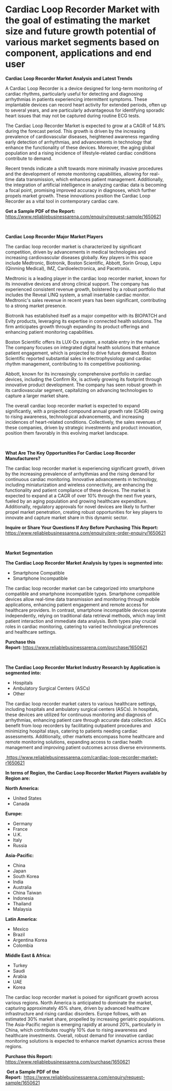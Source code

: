 <p><h1>Cardiac Loop Recorder Market with the goal of estimating the market size and future growth potential of various market segments based on component, applications and end user</h1></p><p><strong>Cardiac Loop Recorder Market Analysis and Latest Trends</strong></p>
<p><p>A Cardiac Loop Recorder is a device designed for long-term monitoring of cardiac rhythms, particularly useful for detecting and diagnosing arrhythmias in patients experiencing intermittent symptoms. These implantable devices can record heart activity for extended periods, often up to several years, and are particularly advantageous for identifying sporadic heart issues that may not be captured during routine ECG tests. </p><p>The Cardiac Loop Recorder Market is expected to grow at a CAGR of 14.8% during the forecast period. This growth is driven by the increasing prevalence of cardiovascular diseases, heightened awareness regarding early detection of arrhythmias, and advancements in technology that enhance the functionality of these devices. Moreover, the aging global population and a rising incidence of lifestyle-related cardiac conditions contribute to demand. </p><p>Recent trends indicate a shift towards more minimally invasive procedures and the development of remote monitoring capabilities, allowing for real-time data transmission, which enhances patient management. Additionally, the integration of artificial intelligence in analyzing cardiac data is becoming a focal point, promising improved accuracy in diagnoses, which further propels market growth. These innovations position the Cardiac Loop Recorder as a vital tool in contemporary cardiac care.</p></p>
<p><strong>Get a Sample PDF of the Report:&nbsp;</strong> <a href="https://www.reliablebusinessarena.com/enquiry/request-sample/1650621?utm_campaign=2146&utm_medium=2&utm_source=Github&utm_content=ia&utm_term=13042025&utm_id=cardiac-loop-recorder">https://www.reliablebusinessarena.com/enquiry/request-sample/1650621</a></p>
<p>&nbsp;</p>
<p><strong>Cardiac Loop Recorder Major Market Players</strong></p>
<p><p>The cardiac loop recorder market is characterized by significant competition, driven by advancements in medical technologies and increasing cardiovascular diseases globally. Key players in this space include Medtronic, Biotronik, Boston Scientific, Abbott, Sorin Group, Lepu (Qinming Medical), IMZ, Cardioelectronica, and Pacetronix.</p><p>Medtronic is a leading player in the cardiac loop recorder market, known for its innovative devices and strong clinical support. The company has experienced consistent revenue growth, bolstered by a robust portfolio that includes the Reveal LINQ system, a small insertable cardiac monitor. Medtronic's sales revenue in recent years has been significant, contributing to a strong market presence.</p><p>Biotronik has established itself as a major competitor with its BIOPATCH and Evity products, leveraging its expertise in connected health solutions. The firm anticipates growth through expanding its product offerings and enhancing patient monitoring capabilities.</p><p>Boston Scientific offers its LUX-Dx system, a notable entry in the market. The company focuses on integrated digital health solutions that enhance patient engagement, which is projected to drive future demand. Boston Scientific reported substantial sales in electrophysiology and cardiac rhythm management, contributing to its competitive positioning.</p><p>Abbott, known for its increasingly comprehensive portfolio in cardiac devices, including the Confirm Rx, is actively growing its footprint through innovative product development. The company has seen robust growth in its cardiovascular segment, capitalizing on advancing technologies to capture a larger market share.</p><p>The overall cardiac loop recorder market is expected to expand significantly, with a projected compound annual growth rate (CAGR) owing to rising awareness, technological advancements, and increasing incidences of heart-related conditions. Collectively, the sales revenues of these companies, driven by strategic investments and product innovation, position them favorably in this evolving market landscape.</p></p>
<p>&nbsp;</p>
<p><strong>What Are The Key Opportunities For Cardiac Loop Recorder Manufacturers?</strong></p>
<p><p>The cardiac loop recorder market is experiencing significant growth, driven by the increasing prevalence of arrhythmias and the rising demand for continuous cardiac monitoring. Innovative advancements in technology, including miniaturization and wireless connectivity, are enhancing the functionality and patient compliance of these devices. The market is expected to expand at a CAGR of over 10% through the next five years, fueled by an aging population and growing healthcare expenditure. Additionally, regulatory approvals for novel devices are likely to further propel market penetration, creating robust opportunities for key players to innovate and capture market share in this dynamic sector.</p></p>
<p><strong>Inquire or Share Your Questions If Any Before Purchasing This Report:</strong> <a href="https://www.reliablebusinessarena.com/enquiry/pre-order-enquiry/1650621?utm_campaign=2146&utm_medium=2&utm_source=Github&utm_content=ia&utm_term=13042025&utm_id=cardiac-loop-recorder">https://www.reliablebusinessarena.com/enquiry/pre-order-enquiry/1650621</a></p>
<p>&nbsp;</p>
<p><strong>Market Segmentation</strong></p>
<p><strong>The Cardiac Loop Recorder Market Analysis by types is segmented into:</strong></p>
<p><ul><li>Smartphone Compatible</li><li>Smartphone Incompatible</li></ul></p>
<p><p>The cardiac loop recorder market can be categorized into smartphone compatible and smartphone incompatible types. Smartphone compatible devices allow real-time data transmission and monitoring through mobile applications, enhancing patient engagement and remote access for healthcare providers. In contrast, smartphone incompatible devices operate independently, relying on traditional data retrieval methods, which may limit patient interaction and immediate data analysis. Both types play crucial roles in cardiac monitoring, catering to varied technological preferences and healthcare settings.</p></p>
<p><strong>Purchase this Report:&nbsp;</strong><a href="https://www.reliablebusinessarena.com/purchase/1650621?utm_campaign=2146&utm_medium=2&utm_source=Github&utm_content=ia&utm_term=13042025&utm_id=cardiac-loop-recorder">https://www.reliablebusinessarena.com/purchase/1650621</a></p>
<p>&nbsp;</p>
<p><strong>The Cardiac Loop Recorder Market Industry Research by Application is segmented into:</strong></p>
<p><ul><li>Hospitals</li><li>Ambulatory Surgical Centers (ASCs)</li><li>Other</li></ul></p>
<p><p>The cardiac loop recorder market caters to various healthcare settings, including hospitals and ambulatory surgical centers (ASCs). In hospitals, these devices are utilized for continuous monitoring and diagnosis of arrhythmias, enhancing patient care through accurate data collection. ASCs benefit from loop recorders by facilitating outpatient procedures and minimizing hospital stays, catering to patients needing cardiac assessments. Additionally, other markets encompass home healthcare and remote monitoring solutions, expanding access to cardiac health management and improving patient outcomes across diverse environments.</p></p>
<p><a href="https://www.reliablebusinessarena.com/cardiac-loop-recorder-market-r1650621?utm_campaign=2146&utm_medium=2&utm_source=Github&utm_content=ia&utm_term=13042025&utm_id=cardiac-loop-recorder">&nbsp;https://www.reliablebusinessarena.com/cardiac-loop-recorder-market-r1650621</a></p>
<p><strong>In terms of Region, the Cardiac Loop Recorder Market Players available by Region are:</strong></p>
<p>
    <p> <strong> North America: </strong>
        <ul>
            <li>United States</li>
            <li>Canada</li>
        </ul>
        </p> 
    <p> <strong> Europe: </strong>
        <ul>
            <li>Germany</li>
            <li>France</li>
            <li>U.K.</li>
            <li>Italy</li>
            <li>Russia</li>
        </ul>
        </p> 
    <p> <strong> Asia-Pacific: </strong>
        <ul>
            <li>China</li>
            <li>Japan</li>
            <li>South Korea</li>
            <li>India</li>
            <li>Australia</li>
            <li>China Taiwan</li>
            <li>Indonesia</li>
            <li>Thailand</li>
            <li>Malaysia</li>
        </ul>
        </p> 
    <p> <strong> Latin America: </strong>
        <ul>
            <li>Mexico</li>
            <li>Brazil</li>
            <li>Argentina Korea</li>
            <li>Colombia</li>
        </ul>
        </p> 
    <p> <strong> Middle East & Africa: </strong>
        <ul>
            <li>Turkey</li>
            <li>Saudi</li>
            <li>Arabia</li>
            <li>UAE</li>
            <li>Korea</li>
        </ul>
    </p>
    </p>
<p><p>The cardiac loop recorder market is poised for significant growth across various regions. North America is anticipated to dominate the market, capturing approximately 45% share, driven by advanced healthcare infrastructure and rising cardiac disorders. Europe follows, with an estimated 30% market share, propelled by increasing geriatric populations. The Asia-Pacific region is emerging rapidly at around 20%, particularly in China, which contributes roughly 10% due to rising awareness and healthcare investments. Overall, robust demand for innovative cardiac monitoring solutions is expected to enhance market dynamics across these regions.</p></p>
<p><strong>Purchase this Report: </strong><a href="https://www.reliablebusinessarena.com/purchase/1650621?utm_campaign=2146&utm_medium=2&utm_source=Github&utm_content=ia&utm_term=13042025&utm_id=cardiac-loop-recorder">https://www.reliablebusinessarena.com/purchase/1650621</a></p>
<p>&nbsp;<strong>Get a Sample PDF of the Report:&nbsp;&nbsp;</strong><a href="https://www.reliablebusinessarena.com/enquiry/request-sample/1650621?utm_campaign=2146&utm_medium=2&utm_source=Github&utm_content=ia&utm_term=13042025&utm_id=cardiac-loop-recorder">https://www.reliablebusinessarena.com/enquiry/request-sample/1650621</a></p>
<p><strong></strong></p>
<p><p></p><p></p><p></p></p>